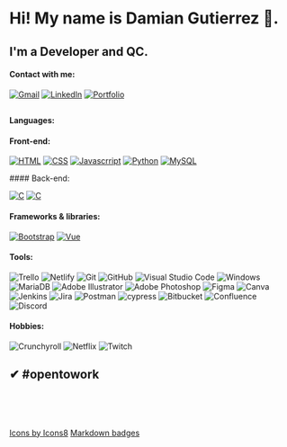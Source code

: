 # Hi! My name is Damian Gutierrez 👋.
## I'm a Developer and QC.
#### Contact with me:
[![Gmail](https://img.shields.io/badge/Gmail-D14836?style=for-the-badge&logo=gmail&logoColor=white)](dami.gutierrez92@gmail.com)
[![LinkedIn](https://img.shields.io/badge/linkedin-%230077B5.svg?style=for-the-badge&logo=linkedin&logoColor=white)](https://www.linkedin.com/in/damian-gutierrez/)
[![Portfolio](https://img.shields.io/badge/Portfolio-%23000000.svg?style=for-the-badge&logo=firefox&logoColor=#FF7139)]()
##
#### Languages:
#### Front-end:

<p> 
    <a href="#"><img src="https://img.icons8.com/color/50/000000/html-5--v1.png" alt="HTML" title="HTML"></a>
    <a href="#"><img src="https://img.icons8.com/color/50/000000/css3.png" alt="CSS" title="CSS"></a>
    <a href="#"><img src="https://img.icons8.com/color/50/000000/javascript--v1.png" alt="Javascrript" title="Javascrript"></a>
    <a href="#"><img src="https://img.icons8.com/color/50/000000/python--v1.png" alt="Python" title="Python"></a>
    <a href="#"><img src="https://img.icons8.com/color/50/000000/mysql-logo.png" alt="MySQL" title="MySQL"></a>
    
   
</p>
#### Back-end:
<p> 
    <a href="#"><img src="https://img.icons8.com/color/50/000000/c-plus-plus-logo.png" alt="C" title="C"></a>
    <a href="#"><img src="https://img.icons8.com/color/50/344/java-coffee-cup-logo--v1.png" alt="C" title="C"></a>
</p>


#### Frameworks & libraries:
<p>
    <a href="#"><img src="https://img.icons8.com/color/50/000000/bootstrap.png" alt="Bootstrap" title="Bootstrap"></a>
    <!--a href="#"><img src="https://img.icons8.com/external-tal-revivo-tritone-tal-revivo/452/external-jquery-is-a-javascript-library-designed-to-simplify-html-logo-tritone-tal-revivo.png" alt="Jquery" title="Jquery"></a-->
    <a href="#"><img src="https://img.icons8.com/color/50/000000/vue-js.png" alt="Vue" title="Vue"></a>
</p>

#### Tools:

![Trello](https://img.shields.io/badge/Trello-%23026AA7.svg?style=for-the-badge&logo=Trello&logoColor=white)
![Netlify](https://img.shields.io/badge/netlify-%23000000.svg?style=for-the-badge&logo=netlify&logoColor=#00C7B7)
![Git](https://img.shields.io/badge/git-%23F05033.svg?style=for-the-badge&logo=git&logoColor=white)
![GitHub](https://img.shields.io/badge/github-%23121011.svg?style=for-the-badge&logo=github&logoColor=white)
![Visual Studio Code](https://img.shields.io/badge/Visual%20Studio%20Code-0078d7.svg?style=for-the-badge&logo=visual-studio-code&logoColor=white)
![Windows](https://img.shields.io/badge/Windows-0078D6?style=for-the-badge&logo=windows&logoColor=white)
![MariaDB](https://img.shields.io/badge/MariaDB-003545?style=for-the-badge&logo=mariadb&logoColor=white)
![Adobe Illustrator](https://img.shields.io/badge/adobe%20illustrator-%23FF9A00.svg?style=for-the-badge&logo=adobe%20illustrator&logoColor=white)
![Adobe Photoshop](https://img.shields.io/badge/adobe%20photoshop-%2331A8FF.svg?style=for-the-badge&logo=adobe%20photoshop&logoColor=white)
![Figma](https://img.shields.io/badge/figma-%23F24E1E.svg?style=for-the-badge&logo=figma&logoColor=white)
![Canva](https://img.shields.io/badge/Canva-%2300C4CC.svg?style=for-the-badge&logo=Canva&logoColor=white)
![Jenkins](https://img.shields.io/badge/jenkins-%232C5263.svg?style=for-the-badge&logo=jenkins&logoColor=white)
![Jira](https://img.shields.io/badge/jira-%230A0FFF.svg?style=for-the-badge&logo=jira&logoColor=white)
![Postman](https://img.shields.io/badge/Postman-FF6C37?style=for-the-badge&logo=postman&logoColor=white)
![cypress](https://img.shields.io/badge/-cypress-%23E5E5E5?style=for-the-badge&logo=cypress&logoColor=058a5e)
![Bitbucket](https://img.shields.io/badge/bitbucket-%230047B3.svg?style=for-the-badge&logo=bitbucket&logoColor=white)
![Confluence](https://img.shields.io/badge/confluence-%23172BF4.svg?style=for-the-badge&logo=confluence&logoColor=white)
![Discord](https://img.shields.io/badge/%3CServer%3E-%237289DA.svg?style=for-the-badge&logo=discord&logoColor=white)


#### Hobbies:
![Crunchyroll](https://img.shields.io/badge/Crunchyroll-F47521?style=for-the-badge&logo=crunchyroll&logoColor=white)
![Netflix](https://img.shields.io/badge/Netflix-E50914?style=for-the-badge&logo=netflix&logoColor=white)
![Twitch](https://img.shields.io/badge/Twitch-9347FF?style=for-the-badge&logo=twitch&logoColor=white)


## **✔ #opentowork**

<br><br><br>
<p>
    <a href="https://icons8.com/icon/QBqFNfPPB2Kx/sass">Icons by Icons8</a> <a href="https://github.com">Markdown badges</a>
</p>

<!--


-->
